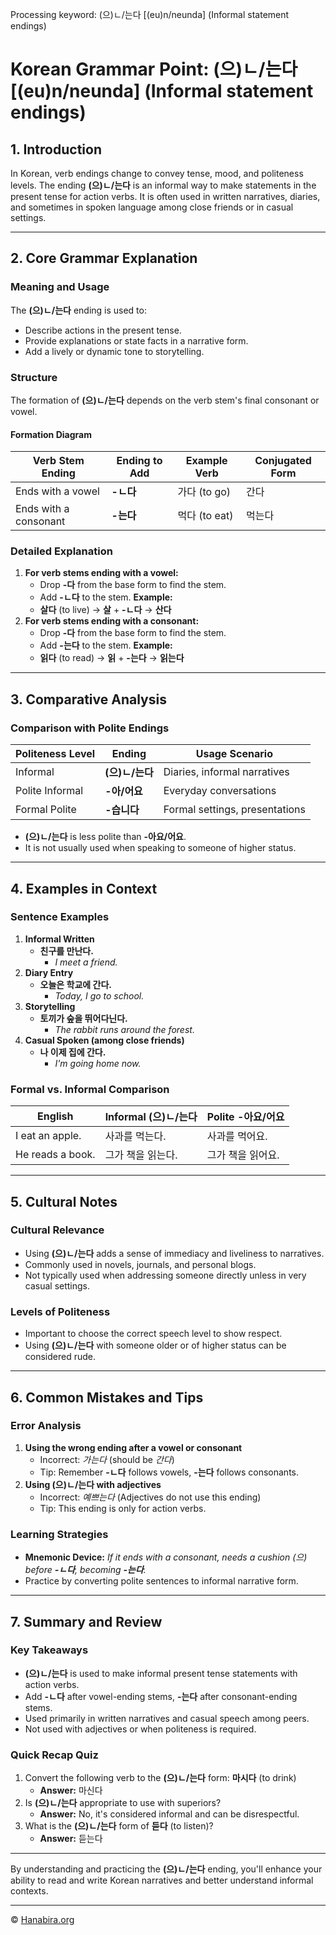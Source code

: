 Processing keyword: (으)ㄴ/는다 [(eu)n/neunda] (Informal statement endings)
# Korean Grammar Point: (으)ㄴ/는다 [(eu)n/neunda] (Informal statement endings)

## 1. Introduction
In Korean, verb endings change to convey tense, mood, and politeness levels. The ending **(으)ㄴ/는다** is an informal way to make statements in the present tense for action verbs. It is often used in written narratives, diaries, and sometimes in spoken language among close friends or in casual settings.

---
## 2. Core Grammar Explanation
### Meaning and Usage
The **(으)ㄴ/는다** ending is used to:
- Describe actions in the present tense.
- Provide explanations or state facts in a narrative form.
- Add a lively or dynamic tone to storytelling.
### Structure
The formation of **(으)ㄴ/는다** depends on the verb stem's final consonant or vowel.
#### Formation Diagram
| Verb Stem Ending        | Ending to Add  | Example Verb | Conjugated Form |
|-------------------------|----------------|--------------|-----------------|
| Ends with a vowel       | **-ㄴ다**       | 가다 (to go)  | 간다            |
| Ends with a consonant   | **-는다**      | 먹다 (to eat) | 먹는다          |
### Detailed Explanation
1. **For verb stems ending with a vowel:**
   - Drop **-다** from the base form to find the stem.
   - Add **-ㄴ다** to the stem.
   **Example:**
   - **살다** (to live) → **살** + **-ㄴ다** → **산다**
2. **For verb stems ending with a consonant:**
   - Drop **-다** from the base form to find the stem.
   - Add **-는다** to the stem.
   **Example:**
   - **읽다** (to read) → **읽** + **-는다** → **읽는다**
---
## 3. Comparative Analysis
### Comparison with Polite Endings
| Politeness Level | Ending         | Usage Scenario                |
|------------------|----------------|-------------------------------|
| Informal         | **(으)ㄴ/는다** | Diaries, informal narratives  |
| Polite Informal  | **-아/어요**    | Everyday conversations        |
| Formal Polite    | **-습니다**     | Formal settings, presentations |
- **(으)ㄴ/는다** is less polite than **-아요/어요**.
- It is not usually used when speaking to someone of higher status.
---
## 4. Examples in Context
### Sentence Examples
1. **Informal Written**
   - **친구를 만난다.**
     - *I meet a friend.*
2. **Diary Entry**
   - **오늘은 학교에 간다.**
     - *Today, I go to school.*
3. **Storytelling**
   - **토끼가 숲을 뛰어다닌다.**
     - *The rabbit runs around the forest.*
4. **Casual Spoken (among close friends)**
   - **나 이제 집에 간다.**
     - *I'm going home now.*
### Formal vs. Informal Comparison
| English            | Informal (으)ㄴ/는다 | Polite -아요/어요 |
|--------------------|---------------------|------------------|
| I eat an apple.    | 사과를 먹는다.       | 사과를 먹어요.    |
| He reads a book.   | 그가 책을 읽는다.    | 그가 책을 읽어요. |
---
## 5. Cultural Notes
### Cultural Relevance
- Using **(으)ㄴ/는다** adds a sense of immediacy and liveliness to narratives.
- Commonly used in novels, journals, and personal blogs.
- Not typically used when addressing someone directly unless in very casual settings.
### Levels of Politeness
- Important to choose the correct speech level to show respect.
- Using **(으)ㄴ/는다** with someone older or of higher status can be considered rude.
---
## 6. Common Mistakes and Tips
### Error Analysis
1. **Using the wrong ending after a vowel or consonant**
   - Incorrect: *가는다* (should be *간다*)
   - Tip: Remember **-ㄴ다** follows vowels, **-는다** follows consonants.
2. **Using **(으)ㄴ/는다** with adjectives**
   - Incorrect: *예쁘는다* (Adjectives do not use this ending)
   - Tip: This ending is only for action verbs.
### Learning Strategies
- **Mnemonic Device:** *If it ends with a consonant, needs a cushion (으) before **-ㄴ다**, becoming **-는다**.*
- Practice by converting polite sentences to informal narrative form.
---
## 7. Summary and Review
### Key Takeaways
- **(으)ㄴ/는다** is used to make informal present tense statements with action verbs.
- Add **-ㄴ다** after vowel-ending stems, **-는다** after consonant-ending stems.
- Used primarily in written narratives and casual speech among peers.
- Not used with adjectives or when politeness is required.
### Quick Recap Quiz
1. Convert the following verb to the **(으)ㄴ/는다** form: **마시다** (to drink)
   - **Answer:** 마신다
2. Is **(으)ㄴ/는다** appropriate to use with superiors?
   - **Answer:** No, it's considered informal and can be disrespectful.
3. What is the **(으)ㄴ/는다** form of **듣다** (to listen)?
   - **Answer:** 듣는다
---
By understanding and practicing the **(으)ㄴ/는다** ending, you'll enhance your ability to read and write Korean narratives and better understand informal contexts.

---
© [Hanabira.org](https://hanabira.org)
